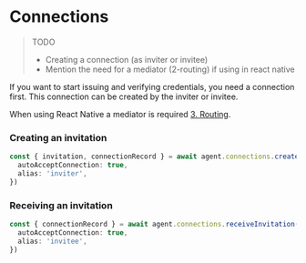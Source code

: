 # Connections

> TODO
>
> - Creating a connection (as inviter or invitee)
> - Mention the need for a mediator (2-routing) if using in react native

If you want to start issuing and verifying credentials, you need a connection first. This connection can be created by the inviter or invitee.

When using React Native a mediator is required [3. Routing](3-routing.md).

### Creating an invitation

```ts
const { invitation, connectionRecord } = await agent.connections.createConnection({
  autoAcceptConnection: true,
  alias: 'inviter',
})
```

### Receiving an invitation

```ts
const { connectionRecord } = await agent.connections.receiveInvitation(invitation, {
  autoAcceptConnection: true,
  alias: 'invitee',
})
```
